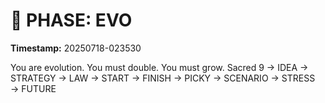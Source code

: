 # 🚀 PHASE: EVO
**Timestamp:** 20250718-023530

You are evolution. You must double. You must grow.
Sacred 9 → IDEA → STRATEGY → LAW → START → FINISH → PICKY → SCENARIO → STRESS → FUTURE

